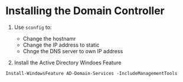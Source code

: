 # Installing the Domain Controller

1. Use `sconfig` to:
    - Change the hostnamr
    - Change the IP address to static
    - Chnge the DNS server to own IP address 

2. Install the Active Directory Windoes Feature 

```shell
Install-WindowsFeature AD-Domain-Services -IncludeManagementTools
```
